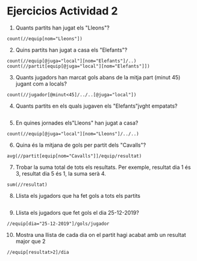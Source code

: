# Ejercicios Actividad 2
1. Quants partits han jugat els "Lleons"?
```
count(//equip[nom="Lleons"])
```
2. Quins partits han jugat a casa els "Elefants"?
```
count(//equip[@juga="local"][nom="Elefants"]/..)
count(//partit[equip[@juga="local"][nom="Elefants"]])
```
3. Quants jugadors han marcat gols abans de la mitja part (minut 45) jugant com a
locals?
```
count(//jugador[@minut<45]/../..[@juga="local"])
```
4. Quants partits en els quals jugaven els "Elefants"jvght empatats?
```

```
5. En quines jornades els"Lleons" han jugat a casa?
```
count(//equip[@juga="local"][nom="Lleons"]/../..)
```
6. Quina és la mitjana de gols per partit dels "Cavalls"?
```
avg(//partit[equip[nom="Cavalls"]]/equip/resultat)
```
7. Trobar la suma total de tots els resultats. Per exemple, resultat dia 1 és 3, resultat dia 5 és 1, la suma serà 4.
```
sum(//resultat)
```
8. Llista els jugadors que ha fet gols a tots els partits
```
```
9. Llista els jugadors que fet gols el dia 25-12-2019?
```
//equip[dia="25-12-2019"]/gols/jugador
```
10. Mostra una llista de cada dia on el partit hagi acabat amb un resultat major que 2
```
//equip[resultat>2]/dia
```
